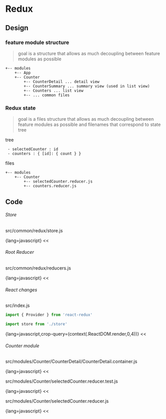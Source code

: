 Redux
===

Design
---

### feature module structure

> goal is a structure that allows as much decoupling between feature modules as possible

```text
+-- modules
    +-- App
    +-- Counter
        +-- CounterDetail ... detail view
        +-- CounterSummary ... summary view (used in list view)
        +-- Counters ... list view
        +-- ... common files
```

### Redux state

> goal is a files structure that allows as much decoupling between feature modules as possible
> and filenames that correspond to state tree

tree
```text
 - selectedCounter : id
 - counters : { [id]: { count } }
```

files
```text
+-- modules
    +-- Counter
        +-- selectedCounter.reducer.js
        +-- counters.reducer.js
```

Code
---

###### Store

src/common/redux/store.js

{lang=javascript}
<<[](../src/common/redux/store.js)

###### Root Reducer

src/common/redux/reducers.js

{lang=javascript}
<<[](../src/common/redux/reducers.js)

###### React changes

src/index.js

```javascript
import { Provider } from 'react-redux'

import store from './store'
```
{lang=javascript,crop-query=(context(.ReactDOM.render,0,4))}
<<[](../src/index.js)

###### Counter module

src/modules/Counter/CounterDetail/CounterDetail.container.js

{lang=javascript}
<<[](../src/modules/Counter/CounterDetail/CounterDetail.container.js)

src/modules/Counter/selectedCounter.reducer.test.js

{lang=javascript}
<<[](../src/modules/Counter/selectedCounter.reducer.test.js)

src/modules/Counter/selectedCounter.reducer.js

{lang=javascript}
<<[](../src/modules/Counter/counters.reducer.js)
